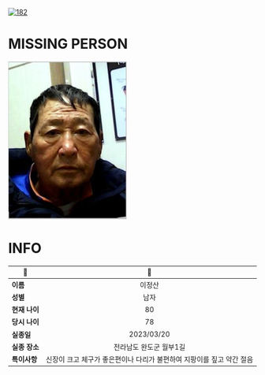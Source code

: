[![182](https://img.shields.io/badge/%EC%8B%A4%EC%A2%85%EC%8B%A0%EA%B3%A0%EB%8A%94%20%EA%B5%AD%EB%B2%88%EC%97%86%EC%9D%B4-182-blue)](http://safe182.go.kr/index.do)

# MISSING PERSON

<img src="./missing_person.jpg">

# INFO

|🔑|💎|
|--|:--:|
|**이름**|이정산|
|**성별**|남자|
|**현재 나이**|80|
|**당시 나이**|78|
|**실종일**|2023/03/20|
|**실종 장소**|전라남도 완도군 월부1길 |
|**특이사항**|신장이 크고 체구가 좋은편이나 다리가 불편하여 지팡이를 짚고 약간 절음|
